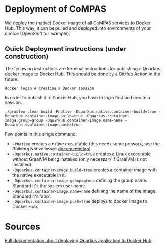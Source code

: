 # Deployment of CoMPAS
We deploy the (native) Docker image of all CoMPAS services to Docker Hub. This way, it can be pulled and deployed into environments of your choice (OpenShift for example).

## Quick Deployment instructions (under construction)
The following instructions are terminal instructions for publishing a Quarkus docker image to Docker Hub. This should be done by a GitHub Action in the future.

```
docker login # Creating a Docker session
```
In order to publish it to Docker Hub, you have to login first and create a session.

```
./gradlew clean build -Pnative -Dquarkus.native.container-build=true -Dquarkus.container-image.build=true -Dquarkus.container-image.group=group -Dquarkus.container-image.name=name -Dquarkus.container-image.push=true
```
Few points in this single command:
- `-Pnative` creates a native executable (this needs some prework, see the Building Native Image [documentation](https://quarkus.io/guides/building-native-image)).
- `-Dquarkus.native.container-build=true` creates a Linux executable without GraalVM being installed (only necessary if GraalVM is not installed).
- `-Dquarkus.container-image.build=true` creates a container image with the native executable in it.
- `-Dquarkus.container-image.group=group` defining the group name. Standard it's the system user name.
- `-Dquarkus.container-image.name=name` defining the name of the image. Standard it's 'app'.
- `-Dquarkus.container-image.push=true` deploys to docker image to Docker Hub.

# Sources

[Full documentation about deploying Quarkus application to Docker Hub](https://dev.to/marcuspaulo/tutorial-publish-a-quarkus-application-in-kubernetes-minikube-and-dockerhub-36nd)